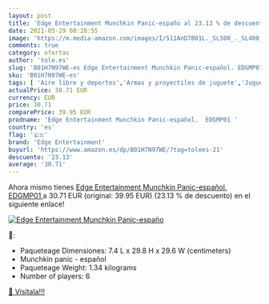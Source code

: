 ```yaml
---
layout: post
title: 'Edge Entertainment Munchkin Panic-españo al 23.13 % de descuento'
date: 2021-05-29 08:20:55
image: 'https://m.media-amazon.com/images/I/511AnD7B01L._SL500_._SL400_.jpg'
comments: true
category: ofertas
author: 'tole.es'
slug: 'B01H7N97WE-es Edge Entertainment Munchkin Panic-español. EDGMP01'
sku: 'B01H7N97WE-es'
tags: [ 'Aire libre y deportes','Armas y proyectiles de juguete','Juguetes','Juguetes y juegos','edge entertainment','munchkin', ]
actualPrice: 30.71 EUR
currency: EUR
price: 30.71
comparePrice: 39.95 EUR
prodname: 'Edge Entertainment Munchkin Panic-español.  EDGMP01 '
country: 'es'
flag: '🇪🇸'
brand: 'Edge Entertainment'
buyurl: 'https://www.amazon.es/dp/B01H7N97WE/?tag=tolees-21'
descuento: '23.13'
average: '30.71'
---
```


Ahora mismo tienes [Edge Entertainment Munchkin Panic-español.  EDGMP01 ](https://www.amazon.es/dp/B01H7N97WE/?tag=tolees-21) a 30.71 EUR (original: 39.95 EUR) (23.13 %  de descuento) en el siguiente enlace!

[![Edge Entertainment Munchkin Panic-españo](https://m.media-amazon.com/images/I/511AnD7B01L._SL500_._SL400_.jpg)](https://www.amazon.es/dp/B01H7N97WE/?tag=tolees-21)

🔎:

- Paqueteage Dimensiones: 7.4 L x 29.8 H x 29.6 W (centimeters)
- Munchkin panic - español
- Paqueteage Weight: 1.34 kilograms
- Number of players: 6

[🛒 Visítala!!!](https://www.amazon.es/dp/B01H7N97WE/?tag=tolees-21)
